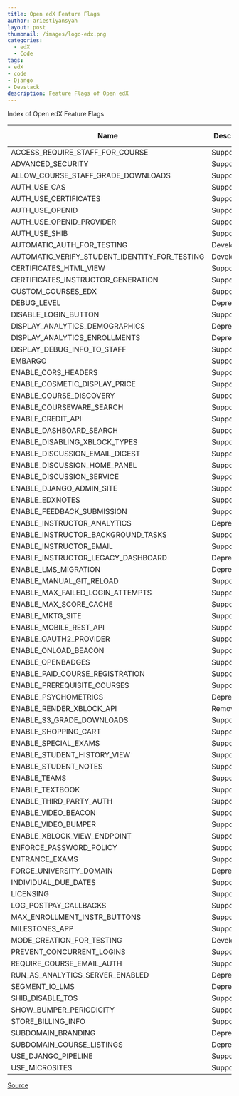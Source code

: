 ```yaml
---
title: Open edX Feature Flags
author: ariestiyansyah
layout: post
thumbnail: /images/logo-edx.png
categories:
  - edX
  - Code
tags:
- edX
- code
- Django
- Devstack
description: Feature Flags of Open edX
---
```


Index of Open edX Feature Flags

| Name                                          | Description | Default Value |
|-----------------------------------------------|-------------|---------------|
| ACCESS_REQUIRE_STAFF_FOR_COURSE               | Supported   | FALSE         |
| ADVANCED_SECURITY                             | Supported   | TRUE          |
| ALLOW_COURSE_STAFF_GRADE_DOWNLOADS            | Supported   | FALSE         |
| AUTH_USE_CAS                                  | Supported   | TRUE          |
| AUTH_USE_CERTIFICATES                         | Supported   | FALSE         |
| AUTH_USE_OPENID                               | Supported   | FALSE         |
| AUTH_USE_OPENID_PROVIDER                      | Supported   | FALSE         |
| AUTH_USE_SHIB                                 | Supported   | FALSE         |
| AUTOMATIC_AUTH_FOR_TESTING                    | Development | FALSE         |
| AUTOMATIC_VERIFY_STUDENT_IDENTITY_FOR_TESTING | Development | FALSE         |
| CERTIFICATES_HTML_VIEW                        | Supported   | FALSE         |
| CERTIFICATES_INSTRUCTOR_GENERATION            | Supported   | FALSE         |
| CUSTOM_COURSES_EDX                            | Supported   | FALSE         |
| DEBUG_LEVEL                                   | Deprecated  | 0             |
| DISABLE_LOGIN_BUTTON                          | Supported   | FALSE         |
| DISPLAY_ANALYTICS_DEMOGRAPHICS                | Deprecated  | TRUE          |
| DISPLAY_ANALYTICS_ENROLLMENTS                 | Deprecated  | TRUE          |
| DISPLAY_DEBUG_INFO_TO_STAFF                   | Supported   | TRUE          |
| EMBARGO                                       | Supported   | FALSE         |
| ENABLE_CORS_HEADERS                           | Supported   | FALSE         |
| ENABLE_COSMETIC_DISPLAY_PRICE                 | Supported   | FALSE         |
| ENABLE_COURSE_DISCOVERY                       | Supported   | FALSE         |
| ENABLE_COURSEWARE_SEARCH                      | Supported   | FALSE         |
| ENABLE_CREDIT_API                             | Supported   | FALSE         |
| ENABLE_DASHBOARD_SEARCH                       | Supported   | FALSE         |
| ENABLE_DISABLING_XBLOCK_TYPES                 | Supported   | TRUE          |
| ENABLE_DISCUSSION_EMAIL_DIGEST                | Supported   | FALSE         |
| ENABLE_DISCUSSION_HOME_PANEL                  | Supported   | FALSE         |
| ENABLE_DISCUSSION_SERVICE                     | Supported   | TRUE          |
| ENABLE_DJANGO_ADMIN_SITE                      | Supported   | TRUE          |
| ENABLE_EDXNOTES                               | Supported   | FALSE         |
| ENABLE_FEEDBACK_SUBMISSION                    | Supported   | FALSE         |
| ENABLE_INSTRUCTOR_ANALYTICS                   | Deprecated  | FALSE         |
| ENABLE_INSTRUCTOR_BACKGROUND_TASKS            | Supported   | TRUE          |
| ENABLE_INSTRUCTOR_EMAIL                       | Supported   | TRUE          |
| ENABLE_INSTRUCTOR_LEGACY_DASHBOARD            | Deprecated  | FALSE         |
| ENABLE_LMS_MIGRATION                          | Deprecated  | FALSE         |
| ENABLE_MANUAL_GIT_RELOAD                      | Supported   | FALSE         |
| ENABLE_MAX_FAILED_LOGIN_ATTEMPTS              | Supported   | TRUE          |
| ENABLE_MAX_SCORE_CACHE                        | Supported   | TRUE          |
| ENABLE_MKTG_SITE                              | Supported   | FALSE         |
| ENABLE_MOBILE_REST_API                        | Supported   | FALSE         |
| ENABLE_OAUTH2_PROVIDER                        | Supported   | FALSE         |
| ENABLE_ONLOAD_BEACON                          | Supported   | FALSE         |
| ENABLE_OPENBADGES                             | Supported   | FALSE         |
| ENABLE_PAID_COURSE_REGISTRATION               | Supported   | FALSE         |
| ENABLE_PREREQUISITE_COURSES                   | Supported   | FALSE         |
| ENABLE_PSYCHOMETRICS                          | Deprecated  | FALSE         |
| ENABLE_RENDER_XBLOCK_API                      | Removed     | FALSE         |
| ENABLE_S3_GRADE_DOWNLOADS                     | Supported   | FALSE         |
| ENABLE_SHOPPING_CART                          | Supported   | FALSE         |
| ENABLE_SPECIAL_EXAMS                          | Supported   | FALSE         |
| ENABLE_STUDENT_HISTORY_VIEW                   | Supported   | TRUE          |
| ENABLE_STUDENT_NOTES                          | Supported   | TRUE          |
| ENABLE_TEAMS                                  | Supported   | FALSE         |
| ENABLE_TEXTBOOK                               | Supported   | TRUE          |
| ENABLE_THIRD_PARTY_AUTH                       | Supported   | FALSE         |
| ENABLE_VIDEO_BEACON                           | Supported   | FALSE         |
| ENABLE_VIDEO_BUMPER                           | Supported   | FALSE         |
| ENABLE_XBLOCK_VIEW_ENDPOINT                   | Supported   | FALSE         |
| ENFORCE_PASSWORD_POLICY                       | Supported   | TRUE          |
| ENTRANCE_EXAMS                                | Supported   | FALSE         |
| FORCE_UNIVERSITY_DOMAIN                       | Deprecated  | FALSE         |
| INDIVIDUAL_DUE_DATES                          | Supported   | FALSE         |
| LICENSING                                     | Supported   | FALSE         |
| LOG_POSTPAY_CALLBACKS                         | Supported   | TRUE          |
| MAX_ENROLLMENT_INSTR_BUTTONS                  | Supported   | 200           |
| MILESTONES_APP                                | Supported   | FALSE         |
| MODE_CREATION_FOR_TESTING                     | Development | FALSE         |
| PREVENT_CONCURRENT_LOGINS                     | Supported   | TRUE          |
| REQUIRE_COURSE_EMAIL_AUTH                     | Supported   | TRUE          |
| RUN_AS_ANALYTICS_SERVER_ENABLED               | Deprecated  | FALSE         |
| SEGMENT_IO_LMS                                | Deprecated  | FALSE         |
| SHIB_DISABLE_TOS                              | Supported   | FALSE         |
| SHOW_BUMPER_PERIODICITY                       | Supported   | 7*24*3600     |
| STORE_BILLING_INFO                            | Supported   | FALSE         |
| SUBDOMAIN_BRANDING                            | Deprecated  | FALSE         |
| SUBDOMAIN_COURSE_LISTINGS                     | Deprecated  | FALSE         |
| USE_DJANGO_PIPELINE                           | Supported   | TRUE          |
| USE_MICROSITES                                | Supported   | FALSE         |


[Source](http://edx.readthedocs.org/projects/edx-installing-configuring-and-running/en/latest/feature_flags/feature_flag_index.html)